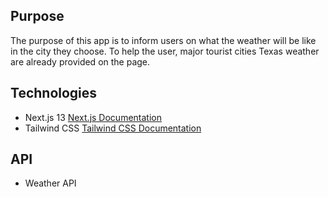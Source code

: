 ## Purpose

The purpose of this app is to inform users on what the weather will be like in the city they choose. To help the user, major tourist cities Texas weather are already provided on the page.

## Technologies

- Next.js 13 [Next.js Documentation](https://nextjs.org/docs)
- Tailwind CSS [Tailwind CSS Documentation](https://tailwindcss.com/docs/installation)

## API

- Weather API
